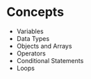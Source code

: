 # Concepts
* Variables
* Data Types
* Objects and Arrays
* Operators
* Conditional Statements
* Loops
